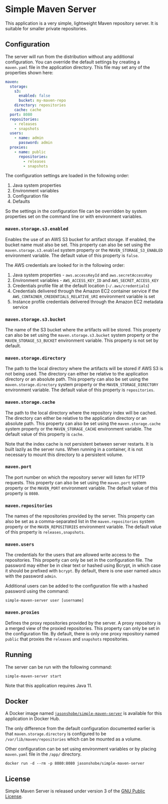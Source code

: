 # Simple Maven Server

This application is a very simple, lightweight Maven repository
server. It is suitable for smaller private repositories.

## Configuration

The server will run from the distribution without any additional
configuration. You can override the default settings by creating
a `maven.yaml` file in the application directory. This file may
set any of the properties shown here:

```yaml
maven:
  storage:
    s3:
      enabled: false
      bucket: my-maven-repo
    directory: repositories
    cache: cache
  port: 8080
  repositories:
    - releases
    - snapshots
  users:
    - name: admin
      password: admin
  proxies:
    - name: public
      repositories:
        - releases
        - snapshots
```

The configuration settings are loaded in the following order:

1. Java system properties
2. Environment variables
3. Configuration file
4. Defaults

So the settings in the configuration file can be overridden by
system properties set on the command line or with environment
variables.

### `maven.storage.s3.enabled`

Enables the use of an AWS S3 bucket for artifact storage. If
enabled, the bucket name must also be set. This property can also
be set using the `maven.storage.s3.enabled` system property or the
`MAVEN_STORAGE_S3_ENABLED` environment variable. The default value
of this property is `false`.

The AWS credentials are looked for in the following order:

1. Java system properties - `aws.accessKeyId` and
   `aws.secretAccessKey`
2. Environment variables - `AWS_ACCESS_KEY_ID` and
   `AWS_SECRET_ACCESS_KEY`
3. Credentials profile file at the default location
   (`~/.aws/credentials`)
4. Credentials delivered through the Amazon EC2 container service
   if the `AWS_CONTAINER_CREDENTIALS_RELATIVE_URI` environment
   variable is set
5. Instance profile credentials delivered through the Amazon EC2
   metadata service

### `maven.storage.s3.bucket`

The name of the S3 bucket where the artifacts will be stored. This
property can also be set using the `maven.storage.s3.bucket` system
property or the `MAVEN_STORAGE_S3_BUCKET` environment variable. This
property is not set by default.

### `maven.storage.directory`

The path to the local directory where the artifacts will be stored
if AWS S3 is not being used. The directory can either be relative
to the application directory or an absolute path. This property can
also be set using the `maven.storage.directory` system property or
the `MAVEN_STORAGE_DIRECTORY` environment variable. The default
value of this property is `repositories`.

### `maven.storage.cache`

The path to the local directory where the repository index will be
cached. The directory can either be relative to the application
directory or an absolute path. This property can also be set using
the `maven.storage.cache` system property or the
`MAVEN_STORAGE_CACHE` environment variable. The default value of
this property is `cache`.

Note that the index cache is not persistent between server
restarts. It is built lazily as the server runs. When running in a
container, it is not necessary to mount this directory to a
persistent volume.

### `maven.port`

The port number on which the repository server will listen for HTTP
requests. This property can also be set using the `maven.port`
system property or the `MAVEN_PORT` environment variable. The
default value of this property is `8080`.

### `maven.repositories`

The names of the repositories provided by the server. This property
can also be set as a comma-separated list in the
`maven.repositories` system property or the `MAVEN_REPOSITORIES`
environment variable. The default value of this property is
`releases,snapshots`.

### `maven.users`

The credentials for the users that are allowed write access to the
repositories. This property can only be set in the configuration
file. The password may either be in clear text or hashed using
Bcrypt, in which case it should be prefixed with `bcrypt`. By
default, there is one user named `admin` with the password `admin`.

Additional users can be added to the configuration file with a
hashed password using the command:

```shell
simple-maven-server user [username]
```

### `maven.proxies`

Defines the proxy repositories provided by the server. A proxy
repository is a merged view of the proxied repositories. This
property can only be set in the configuration file. By default,
there is only one proxy repository named `public` that proxies
the `releases` and `snapshots` repositories.

## Running

The server can be run with the following command:

```shell
simple-maven-server start
```

Note that this application requires Java 11.

## Docker

A Docker image named
[`jasonshobe/simple-maven-server`](https://hub.docker.com/r/jasonshobe/simple-maven-server)
is available for this application in Docker Hub.

The only difference from the default configuration documented
earlier is that `maven.storage.directory` is configured to be
`/var/lib/maven/repositories` which can be mounted as a volume.

Other configuration can be set using environment variables or by
placing `maven.yaml` file in the `/app/` directory.

```shell
docker run -d --rm -p 8080:8080 jasonshobe/simple-maven-server
```

## License

Simple Maven Server is released under version 3 of the
[GNU Public License](https://www.gnu.org/licenses/gpl-3.0.txt).

